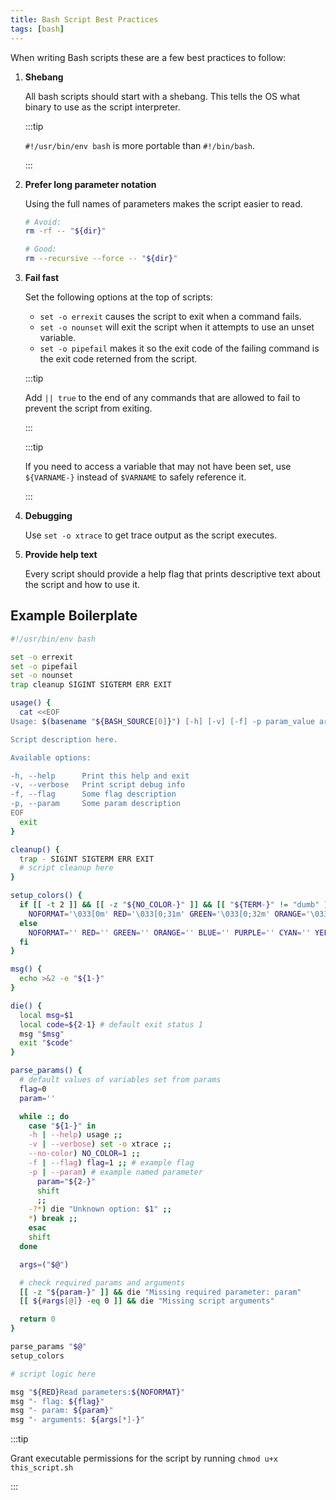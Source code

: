 ```yaml
---
title: Bash Script Best Practices
tags: [bash]
---
```


When writing Bash scripts these are a few best practices to follow:

1. **Shebang**

   All bash scripts should start with a shebang. This tells the OS what binary to use as the script interpreter.

   :::tip

   `#!/usr/bin/env bash` is more portable than `#!/bin/bash`.

   :::

1. **Prefer long parameter notation**

   Using the full names of parameters makes the script easier to read.

   ```bash
   # Avoid:
   rm -rf -- "${dir}"

   # Good:
   rm --recursive --force -- "${dir}"
   ```

1. **Fail fast**

   Set the following options at the top of scripts:

   - `set -o errexit` causes the script to exit when a command fails.
   - `set -o nounset` will exit the script when it attempts to use an unset variable.
   - `set -o pipefail` makes it so the exit code of the failing command is the exit code reterned from the script.

   :::tip

   Add `|| true` to the end of any commands that are allowed to fail to prevent the script from exiting.

   :::

   :::tip

   If you need to access a variable that may not have been set, use `${VARNAME-}` instead of `$VARNAME` to safely reference it.

   :::

1. **Debugging**

   Use `set -o xtrace` to get trace output as the script executes.

1. **Provide help text**

   Every script should provide a help flag that prints descriptive text about the script and how to use it.

## Example Boilerplate

```bash
#!/usr/bin/env bash

set -o errexit
set -o pipefail
set -o nounset
trap cleanup SIGINT SIGTERM ERR EXIT

usage() {
  cat <<EOF
Usage: $(basename "${BASH_SOURCE[0]}") [-h] [-v] [-f] -p param_value arg1 [arg2...]

Script description here.

Available options:

-h, --help      Print this help and exit
-v, --verbose   Print script debug info
-f, --flag      Some flag description
-p, --param     Some param description
EOF
  exit
}

cleanup() {
  trap - SIGINT SIGTERM ERR EXIT
  # script cleanup here
}

setup_colors() {
  if [[ -t 2 ]] && [[ -z "${NO_COLOR-}" ]] && [[ "${TERM-}" != "dumb" ]]; then
    NOFORMAT='\033[0m' RED='\033[0;31m' GREEN='\033[0;32m' ORANGE='\033[0;33m' BLUE='\033[0;34m' PURPLE='\033[0;35m' CYAN='\033[0;36m' YELLOW='\033[1;33m'
  else
    NOFORMAT='' RED='' GREEN='' ORANGE='' BLUE='' PURPLE='' CYAN='' YELLOW=''
  fi
}

msg() {
  echo >&2 -e "${1-}"
}

die() {
  local msg=$1
  local code=${2-1} # default exit status 1
  msg "$msg"
  exit "$code"
}

parse_params() {
  # default values of variables set from params
  flag=0
  param=''

  while :; do
    case "${1-}" in
    -h | --help) usage ;;
    -v | --verbose) set -o xtrace ;;
    --no-color) NO_COLOR=1 ;;
    -f | --flag) flag=1 ;; # example flag
    -p | --param) # example named parameter
      param="${2-}"
      shift
      ;;
    -?*) die "Unknown option: $1" ;;
    *) break ;;
    esac
    shift
  done

  args=("$@")

  # check required params and arguments
  [[ -z "${param-}" ]] && die "Missing required parameter: param"
  [[ ${#args[@]} -eq 0 ]] && die "Missing script arguments"

  return 0
}

parse_params "$@"
setup_colors

# script logic here

msg "${RED}Read parameters:${NOFORMAT}"
msg "- flag: ${flag}"
msg "- param: ${param}"
msg "- arguments: ${args[*]-}"

```

:::tip

Grant executable permissions for the script by running `chmod u+x this_script.sh`

:::
